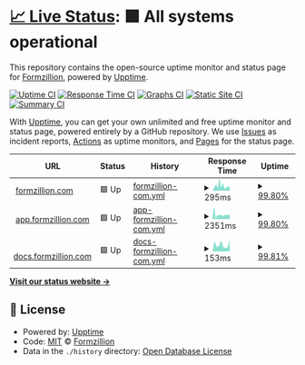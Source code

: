 # [📈 Live Status](https://status.formzillion.com): <!--live status--> **🟩 All systems operational**

This repository contains the open-source uptime monitor and status page for [Formzillion](https://formzillion.com), powered by [Upptime](https://github.com/upptime/upptime).

[![Uptime CI](https://github.com/formzillion/status/workflows/Uptime%20CI/badge.svg)](https://github.com/formzillion/status/actions?query=workflow%3A%22Uptime+CI%22)
[![Response Time CI](https://github.com/formzillion/status/workflows/Response%20Time%20CI/badge.svg)](https://github.com/formzillion/status/actions?query=workflow%3A%22Response+Time+CI%22)
[![Graphs CI](https://github.com/formzillion/status/workflows/Graphs%20CI/badge.svg)](https://github.com/formzillion/status/actions?query=workflow%3A%22Graphs+CI%22)
[![Static Site CI](https://github.com/formzillion/status/workflows/Static%20Site%20CI/badge.svg)](https://github.com/formzillion/status/actions?query=workflow%3A%22Static+Site+CI%22)
[![Summary CI](https://github.com/formzillion/status/workflows/Summary%20CI/badge.svg)](https://github.com/formzillion/status/actions?query=workflow%3A%22Summary+CI%22)

With [Upptime](https://upptime.js.org), you can get your own unlimited and free uptime monitor and status page, powered entirely by a GitHub repository. We use [Issues](https://github.com/formzillion/status/issues) as incident reports, [Actions](https://github.com/formzillion/status/actions) as uptime monitors, and [Pages](https://status.formzillion.com) for the status page.

<!--start: status pages-->
<!-- This summary is generated by Upptime (https://github.com/upptime/upptime) -->
<!-- Do not edit this manually, your changes will be overwritten -->
<!-- prettier-ignore -->
| URL | Status | History | Response Time | Uptime |
| --- | ------ | ------- | ------------- | ------ |
| <img alt="" src="https://icons.duckduckgo.com/ip3/formzillion.com.ico" height="13"> [formzillion.com](https://formzillion.com) | 🟩 Up | [formzillion-com.yml](https://github.com/formzillion/status/commits/HEAD/history/formzillion-com.yml) | <details><summary><img alt="Response time graph" src="./graphs/formzillion-com/response-time-week.png" height="20"> 295ms</summary><br><a href="https://formzillion.github.io/status/history/formzillion-com"><img alt="Response time 241" src="https://img.shields.io/endpoint?url=https%3A%2F%2Fraw.githubusercontent.com%2Fformzillion%2Fstatus%2FHEAD%2Fapi%2Fformzillion-com%2Fresponse-time.json"></a><br><a href="https://formzillion.github.io/status/history/formzillion-com"><img alt="24-hour response time 315" src="https://img.shields.io/endpoint?url=https%3A%2F%2Fraw.githubusercontent.com%2Fformzillion%2Fstatus%2FHEAD%2Fapi%2Fformzillion-com%2Fresponse-time-day.json"></a><br><a href="https://formzillion.github.io/status/history/formzillion-com"><img alt="7-day response time 295" src="https://img.shields.io/endpoint?url=https%3A%2F%2Fraw.githubusercontent.com%2Fformzillion%2Fstatus%2FHEAD%2Fapi%2Fformzillion-com%2Fresponse-time-week.json"></a><br><a href="https://formzillion.github.io/status/history/formzillion-com"><img alt="30-day response time 241" src="https://img.shields.io/endpoint?url=https%3A%2F%2Fraw.githubusercontent.com%2Fformzillion%2Fstatus%2FHEAD%2Fapi%2Fformzillion-com%2Fresponse-time-month.json"></a><br><a href="https://formzillion.github.io/status/history/formzillion-com"><img alt="1-year response time 241" src="https://img.shields.io/endpoint?url=https%3A%2F%2Fraw.githubusercontent.com%2Fformzillion%2Fstatus%2FHEAD%2Fapi%2Fformzillion-com%2Fresponse-time-year.json"></a></details> | <details><summary><a href="https://formzillion.github.io/status/history/formzillion-com">99.80%</a></summary><a href="https://formzillion.github.io/status/history/formzillion-com"><img alt="All-time uptime 99.88%" src="https://img.shields.io/endpoint?url=https%3A%2F%2Fraw.githubusercontent.com%2Fformzillion%2Fstatus%2FHEAD%2Fapi%2Fformzillion-com%2Fuptime.json"></a><br><a href="https://formzillion.github.io/status/history/formzillion-com"><img alt="24-hour uptime 100.00%" src="https://img.shields.io/endpoint?url=https%3A%2F%2Fraw.githubusercontent.com%2Fformzillion%2Fstatus%2FHEAD%2Fapi%2Fformzillion-com%2Fuptime-day.json"></a><br><a href="https://formzillion.github.io/status/history/formzillion-com"><img alt="7-day uptime 99.80%" src="https://img.shields.io/endpoint?url=https%3A%2F%2Fraw.githubusercontent.com%2Fformzillion%2Fstatus%2FHEAD%2Fapi%2Fformzillion-com%2Fuptime-week.json"></a><br><a href="https://formzillion.github.io/status/history/formzillion-com"><img alt="30-day uptime 99.88%" src="https://img.shields.io/endpoint?url=https%3A%2F%2Fraw.githubusercontent.com%2Fformzillion%2Fstatus%2FHEAD%2Fapi%2Fformzillion-com%2Fuptime-month.json"></a><br><a href="https://formzillion.github.io/status/history/formzillion-com"><img alt="1-year uptime 99.88%" src="https://img.shields.io/endpoint?url=https%3A%2F%2Fraw.githubusercontent.com%2Fformzillion%2Fstatus%2FHEAD%2Fapi%2Fformzillion-com%2Fuptime-year.json"></a></details>
| <img alt="" src="https://icons.duckduckgo.com/ip3/app.formzillion.com.ico" height="13"> [app.formzillion.com](https://app.formzillion.com) | 🟩 Up | [app-formzillion-com.yml](https://github.com/formzillion/status/commits/HEAD/history/app-formzillion-com.yml) | <details><summary><img alt="Response time graph" src="./graphs/app-formzillion-com/response-time-week.png" height="20"> 2351ms</summary><br><a href="https://formzillion.github.io/status/history/app-formzillion-com"><img alt="Response time 2392" src="https://img.shields.io/endpoint?url=https%3A%2F%2Fraw.githubusercontent.com%2Fformzillion%2Fstatus%2FHEAD%2Fapi%2Fapp-formzillion-com%2Fresponse-time.json"></a><br><a href="https://formzillion.github.io/status/history/app-formzillion-com"><img alt="24-hour response time 2398" src="https://img.shields.io/endpoint?url=https%3A%2F%2Fraw.githubusercontent.com%2Fformzillion%2Fstatus%2FHEAD%2Fapi%2Fapp-formzillion-com%2Fresponse-time-day.json"></a><br><a href="https://formzillion.github.io/status/history/app-formzillion-com"><img alt="7-day response time 2351" src="https://img.shields.io/endpoint?url=https%3A%2F%2Fraw.githubusercontent.com%2Fformzillion%2Fstatus%2FHEAD%2Fapi%2Fapp-formzillion-com%2Fresponse-time-week.json"></a><br><a href="https://formzillion.github.io/status/history/app-formzillion-com"><img alt="30-day response time 2392" src="https://img.shields.io/endpoint?url=https%3A%2F%2Fraw.githubusercontent.com%2Fformzillion%2Fstatus%2FHEAD%2Fapi%2Fapp-formzillion-com%2Fresponse-time-month.json"></a><br><a href="https://formzillion.github.io/status/history/app-formzillion-com"><img alt="1-year response time 2392" src="https://img.shields.io/endpoint?url=https%3A%2F%2Fraw.githubusercontent.com%2Fformzillion%2Fstatus%2FHEAD%2Fapi%2Fapp-formzillion-com%2Fresponse-time-year.json"></a></details> | <details><summary><a href="https://formzillion.github.io/status/history/app-formzillion-com">99.80%</a></summary><a href="https://formzillion.github.io/status/history/app-formzillion-com"><img alt="All-time uptime 94.24%" src="https://img.shields.io/endpoint?url=https%3A%2F%2Fraw.githubusercontent.com%2Fformzillion%2Fstatus%2FHEAD%2Fapi%2Fapp-formzillion-com%2Fuptime.json"></a><br><a href="https://formzillion.github.io/status/history/app-formzillion-com"><img alt="24-hour uptime 100.00%" src="https://img.shields.io/endpoint?url=https%3A%2F%2Fraw.githubusercontent.com%2Fformzillion%2Fstatus%2FHEAD%2Fapi%2Fapp-formzillion-com%2Fuptime-day.json"></a><br><a href="https://formzillion.github.io/status/history/app-formzillion-com"><img alt="7-day uptime 99.80%" src="https://img.shields.io/endpoint?url=https%3A%2F%2Fraw.githubusercontent.com%2Fformzillion%2Fstatus%2FHEAD%2Fapi%2Fapp-formzillion-com%2Fuptime-week.json"></a><br><a href="https://formzillion.github.io/status/history/app-formzillion-com"><img alt="30-day uptime 94.24%" src="https://img.shields.io/endpoint?url=https%3A%2F%2Fraw.githubusercontent.com%2Fformzillion%2Fstatus%2FHEAD%2Fapi%2Fapp-formzillion-com%2Fuptime-month.json"></a><br><a href="https://formzillion.github.io/status/history/app-formzillion-com"><img alt="1-year uptime 94.24%" src="https://img.shields.io/endpoint?url=https%3A%2F%2Fraw.githubusercontent.com%2Fformzillion%2Fstatus%2FHEAD%2Fapi%2Fapp-formzillion-com%2Fuptime-year.json"></a></details>
| <img alt="" src="https://icons.duckduckgo.com/ip3/docs.formzillion.com.ico" height="13"> [docs.formzillion.com](https://docs.formzillion.com) | 🟩 Up | [docs-formzillion-com.yml](https://github.com/formzillion/status/commits/HEAD/history/docs-formzillion-com.yml) | <details><summary><img alt="Response time graph" src="./graphs/docs-formzillion-com/response-time-week.png" height="20"> 153ms</summary><br><a href="https://formzillion.github.io/status/history/docs-formzillion-com"><img alt="Response time 137" src="https://img.shields.io/endpoint?url=https%3A%2F%2Fraw.githubusercontent.com%2Fformzillion%2Fstatus%2FHEAD%2Fapi%2Fdocs-formzillion-com%2Fresponse-time.json"></a><br><a href="https://formzillion.github.io/status/history/docs-formzillion-com"><img alt="24-hour response time 108" src="https://img.shields.io/endpoint?url=https%3A%2F%2Fraw.githubusercontent.com%2Fformzillion%2Fstatus%2FHEAD%2Fapi%2Fdocs-formzillion-com%2Fresponse-time-day.json"></a><br><a href="https://formzillion.github.io/status/history/docs-formzillion-com"><img alt="7-day response time 153" src="https://img.shields.io/endpoint?url=https%3A%2F%2Fraw.githubusercontent.com%2Fformzillion%2Fstatus%2FHEAD%2Fapi%2Fdocs-formzillion-com%2Fresponse-time-week.json"></a><br><a href="https://formzillion.github.io/status/history/docs-formzillion-com"><img alt="30-day response time 137" src="https://img.shields.io/endpoint?url=https%3A%2F%2Fraw.githubusercontent.com%2Fformzillion%2Fstatus%2FHEAD%2Fapi%2Fdocs-formzillion-com%2Fresponse-time-month.json"></a><br><a href="https://formzillion.github.io/status/history/docs-formzillion-com"><img alt="1-year response time 137" src="https://img.shields.io/endpoint?url=https%3A%2F%2Fraw.githubusercontent.com%2Fformzillion%2Fstatus%2FHEAD%2Fapi%2Fdocs-formzillion-com%2Fresponse-time-year.json"></a></details> | <details><summary><a href="https://formzillion.github.io/status/history/docs-formzillion-com">99.81%</a></summary><a href="https://formzillion.github.io/status/history/docs-formzillion-com"><img alt="All-time uptime 99.94%" src="https://img.shields.io/endpoint?url=https%3A%2F%2Fraw.githubusercontent.com%2Fformzillion%2Fstatus%2FHEAD%2Fapi%2Fdocs-formzillion-com%2Fuptime.json"></a><br><a href="https://formzillion.github.io/status/history/docs-formzillion-com"><img alt="24-hour uptime 100.00%" src="https://img.shields.io/endpoint?url=https%3A%2F%2Fraw.githubusercontent.com%2Fformzillion%2Fstatus%2FHEAD%2Fapi%2Fdocs-formzillion-com%2Fuptime-day.json"></a><br><a href="https://formzillion.github.io/status/history/docs-formzillion-com"><img alt="7-day uptime 99.81%" src="https://img.shields.io/endpoint?url=https%3A%2F%2Fraw.githubusercontent.com%2Fformzillion%2Fstatus%2FHEAD%2Fapi%2Fdocs-formzillion-com%2Fuptime-week.json"></a><br><a href="https://formzillion.github.io/status/history/docs-formzillion-com"><img alt="30-day uptime 99.94%" src="https://img.shields.io/endpoint?url=https%3A%2F%2Fraw.githubusercontent.com%2Fformzillion%2Fstatus%2FHEAD%2Fapi%2Fdocs-formzillion-com%2Fuptime-month.json"></a><br><a href="https://formzillion.github.io/status/history/docs-formzillion-com"><img alt="1-year uptime 99.94%" src="https://img.shields.io/endpoint?url=https%3A%2F%2Fraw.githubusercontent.com%2Fformzillion%2Fstatus%2FHEAD%2Fapi%2Fdocs-formzillion-com%2Fuptime-year.json"></a></details>

<!--end: status pages-->

[**Visit our status website →**](https://status.formzillion.com)

## 📄 License

- Powered by: [Upptime](https://github.com/upptime/upptime)
- Code: [MIT](./LICENSE) © [Formzillion](https://formzillion.com)
- Data in the `./history` directory: [Open Database License](https://opendatacommons.org/licenses/odbl/1-0/)
